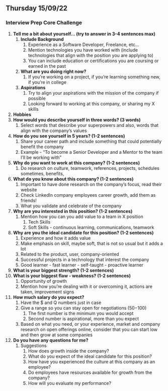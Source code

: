 ## Thursday 15/09/22

### Interview Prep Core Challenge

1. **Tell me a bit about yourself... (try to answer in 3-4 sentences max)**
    1. **Include Background**
        1. Experience as a Software Developer, Freelance, etc...
        2. Mention technologies you have worked with (include technologies that align with the position you are applying to)
        3. You can include education or certifications you are coursing or earned in the past
    2. **What are you doing right now?** 
        1. If you’re working on a project, if you’re learning something new, if you’re in college
    3. **Aspirations**
        1. Try to align your aspirations with the mission of the company if possible
        2. Looking forward to working at this company, or sharing my X skills
2. **Hobbies**
3. **How would you describe yourself in three words? (3 words)**
    1. Select words that describe your superpowers and also, words that align with the company’s values
4. **How do you see yourself in 5 years? (1-2 sentences)**
    1. Share your career path and include something that could potentially benefit the company
    2. Example - “To become a Senior Developer and a Mentor to the team I’ll be working with”
5. **Why do you want to work at this company? (1-2 sentences)**
    1. Do research on culture, teamwork, references, projects, schedules sometimes, benefits,
6. **What do you know about this company? (1-2 sentences)**
    1. Important to have done research on the company’s focus, read their website
    2. Check LinkedIn company employees career growth, add them as friends!
    3. What you validate and celebrate of the company
7. **Why are you interested in this position? (1-2 sentences)**
    1. Mention how you can you add value to a team in X position
        1. Tech Skills
        2. Soft Skills - continuous learning, communications, teamwork
8. **Why are you the ideal candidate for this position? (1-2 sentences)**
    1. Experience and how it adds value
    2. Make emphasis on skill, maybe soft, that is not so usual but it adds a lot
    3. Related to the product, user, company-oriented
    4. Successful projects in a technology that interest the company
    5. Good learner - fast learner - self-taught - proactive learner
9. **What is your biggest strength? (1-2 sentences)**
10. **What is your biggest flaw - weakness? (1-2 sentences)**
    1. Opportunity of growth
    2. Mention how you’re dealing with it or overcoming it, actions are taken, improvement signs
11. **How much salary do you expect?**
    1. Have the $ and Q numbers just in case
    2. Give a range so you can stay open for negotiations (50$-100$)
        1. The first number is the minimum you would accept
        2. Second number is aspirational, more than you expect
    3. Based on what you need, or your experience, market and company research on open offerings online, consider that you can start low and then grow at some companies 
12. **Do you have any questions for me?**
    1. Suggestions
        1. How does growth inside the company?
        2. What do you expect of the ideal candidate for this position?
        3. How have you experienced the culture at this company as an employee?
        4. Do employees have resources available for growth from the company?
        5. How will you evaluate my performance?

